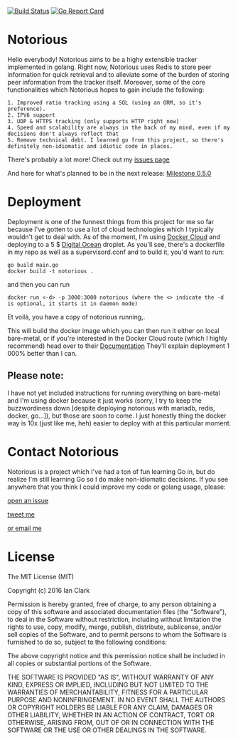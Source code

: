 [![Build Status](https://travis-ci.org/GrappigPanda/notorious.svg?branch=devel)](https://travis-ci.org/GrappigPanda/notorious) [![Go Report Card](https://goreportcard.com/badge/github.com/GrappigPanda/notorious)](https://goreportcard.com/report/github.com/GrappigPanda/notorious)
# Notorious
Hello everybody! Notorious aims to be a highy extensible tracker implemented in golang. Right now, Notorious uses Redis to store peer information for quick retrieval and to alleviate some of the burden of storing peer information from the tracker itself. Moreover, some of the core functionalities which Notorious hopes to gain include the following:
```
1. Improved ratio tracking using a SQL (using an ORM, so it's preference). 
2. IPV6 support
3. UDP & HTTPS tracking (only supports HTTP right now)
4. Speed and scalability are always in the back of my mind, even if my decisions don't always reflect that
5. Remove technical debt. I learned go from this project, so there's definitely non-idiomatic and idiotic code in places.
```

There's probably a lot more! Check out my [issues page](https://github.com/GrappigPanda/notorious/issues)

And here for what's planned to be in the next release: [Milestone 0.5.0](https://github.com/GrappigPanda/notorious/pull/139)

# Deployment

Deployment is one of the funnest things from this project for me so far because I've gotten to use a lot of cloud technologies which I typically wouldn't get to deal with. As of the moment, I'm using [Docker Cloud](https://cloud.docker.com/) and deploying to a 5 $ [Digital Ocean](https://m.do.co/c/39961c9b71bf) droplet. As you'll see, there's a dockerfile in my repo as well as a supervisord.conf and to build it, you'd want to run:
```
go build main.go
docker build -t notorious .
```
and then you can run
```
docker run <-d> -p 3000:3000 notorious (where the <> indicate the -d is optional, it starts it in daemon mode)
```
Et voilà, you have a copy of notorious running,.

This will build the docker image which you can then run it either on local bare-metal, or if you're interested in the Docker Cloud route (which I highly recommend) head over to their [Documentation](https://docs.docker.com/docker-cloud/getting-started/) They'll explain deployment 1 000% better than I can.

## Please note:
I have not yet included instructions for running everything on bare-metal and I'm using docker because it just works (sorry, I try to keep the buzzwordiness down [despite deploying notorious with mariadb, redis, docker, go...]), but those are soon to come. I just honestly thing the docker way is 10x (just like me, heh) easier to deploy with at this particular moment.

# Contact Notorious

Notorious is a project which I've had a ton of fun learning Go in, but do realize I'm still learning Go so I do make non-idiomatic decisions. If you see anywhere that you think I could improve my code or golang usage, please:

[open an issue](https://github.com/GrappigPanda/notorious/issues/new)

[tweet me](http://twitter.com/GrappigPanda)

[or email me](mailto:ian@ianleeclark.com)

# License
The MIT License (MIT)

Copyright (c) 2016 Ian Clark

Permission is hereby granted, free of charge, to any person obtaining a copy
of this software and associated documentation files (the "Software"), to deal
in the Software without restriction, including without limitation the rights
to use, copy, modify, merge, publish, distribute, sublicense, and/or sell
copies of the Software, and to permit persons to whom the Software is
furnished to do so, subject to the following conditions:

The above copyright notice and this permission notice shall be included in all
copies or substantial portions of the Software.

THE SOFTWARE IS PROVIDED "AS IS", WITHOUT WARRANTY OF ANY KIND, EXPRESS OR
IMPLIED, INCLUDING BUT NOT LIMITED TO THE WARRANTIES OF MERCHANTABILITY,
FITNESS FOR A PARTICULAR PURPOSE AND NONINFRINGEMENT. IN NO EVENT SHALL THE
AUTHORS OR COPYRIGHT HOLDERS BE LIABLE FOR ANY CLAIM, DAMAGES OR OTHER
LIABILITY, WHETHER IN AN ACTION OF CONTRACT, TORT OR OTHERWISE, ARISING FROM,
OUT OF OR IN CONNECTION WITH THE SOFTWARE OR THE USE OR OTHER DEALINGS IN THE
SOFTWARE.
